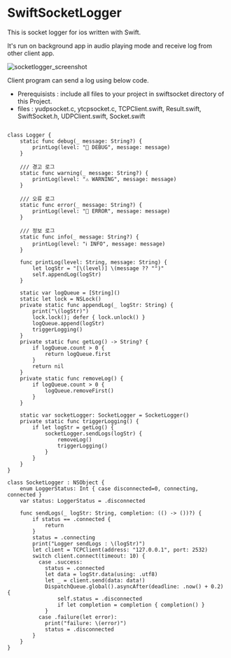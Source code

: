 # SwiftSocketLogger
This is socket logger for ios written with Swift.

It's run on background app in audio playing mode and receive log from other client app.

![socketlogger_screenshot](https://user-images.githubusercontent.com/3222919/176802683-ab00f42f-44d3-481a-bdd8-7d51b429f8ba.jpeg)


Client program can send a log using below code.
- Prerequisists : include all files to your project in swiftsocket directory of this Project.
- files : yudpsocket.c, ytcpsocket.c, TCPClient.swift, Result.swift, SwiftSocket.h, UDPClient.swift, Socket.swift

```

class Logger {
    static func debug(_ message: String?) {
        printLog(level: "🐛 DEBUG", message: message)
    }
    
    /// 경고 로그
    static func warning(_ message: String?) {
        printLog(level: "⚠️ WARNING", message: message)
    }
    
    /// 오류 로그
    static func error(_ message: String?) {
        printLog(level: "🚫 ERROR", message: message)
    }
    
    /// 정보 로그
    static func info(_ message: String?) {
        printLog(level: "ℹ️ INFO", message: message)
    }

    func printLog(level: String, message: String) {
        let logStr = "[\(level)] \(message ?? "")"
        self.appendLog(logStr)
    }
    
    static var logQueue = [String]()
    static let lock = NSLock()
    private static func appendLog(_ logStr: String) {
        print("\(logStr)")
        lock.lock(); defer { lock.unlock() }
        logQueue.append(logStr)
        triggerLogging()
    }
    private static func getLog() -> String? {
        if logQueue.count > 0 {
            return logQueue.first
        }
        return nil
    }
    private static func removeLog() {
        if logQueue.count > 0 {
            logQueue.removeFirst()
        }
    }
    
    static var socketLogger: SocketLogger = SocketLogger()
    private static func triggerLogging() {
        if let logStr = getLog() {
            socketLogger.sendLogs(logStr) {
                removeLog()
                triggerLogging()
            }
        }
    }
}

class SocketLogger : NSObject {
    enum LoggerStatus: Int { case disconnected=0, connecting, connected }
    var status: LoggerStatus = .disconnected

    func sendLogs(_ logStr: String, completion: (() -> ())?) {
        if status == .connected {
            return
        }
        status = .connecting
        print("Logger sendLogs : \(logStr)")
        let client = TCPClient(address: "127.0.0.1", port: 2532)
        switch client.connect(timeout: 10) {
          case .success:
            status = .connected
            let data = logStr.data(using: .utf8)
            let _ = client.send(data: data!)
            DispatchQueue.global().asyncAfter(deadline: .now() + 0.2) {
                self.status = .disconnected
                if let completion = completion { completion() }
            }
          case .failure(let error):
            print("failure: \(error)")
            status = .disconnected
        }
    }
}

```
